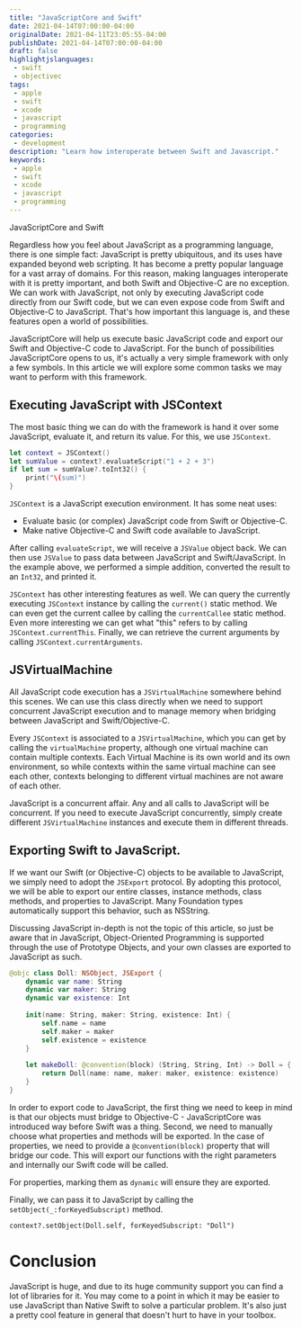 ```yaml
---
title: "JavaScriptCore and Swift"
date: 2021-04-14T07:00:00-04:00
originalDate: 2021-04-11T23:05:55-04:00
publishDate: 2021-04-14T07:00:00-04:00
draft: false
highlightjslanguages:
 - swift
 - objectivec
tags:
 - apple
 - swift
 - xcode
 - javascript
 - programming
categories:
 - development
description: "Learn how interoperate between Swift and Javascript."
keywords:
 - apple
 - swift
 - xcode
 - javascript
 - programming
---
```


JavaScriptCore and Swift

Regardless how you feel about JavaScript as a programming language, there is one simple fact: JavaScript is pretty ubiquitous, and its uses have expanded beyond web scripting. It has become a pretty popular language for a vast array of domains. For this reason, making languages interoperate with it is pretty important, and both Swift and Objective-C are no exception. We can work with JavaScript, not only by executing JavaScript code directly from our Swift code, but we can even expose code from Swift and Objective-C to JavaScript. That's how important this language is, and these features open a world of possibilities.

JavaScriptCore will help us execute basic JavaScript code and export our Swift and Objective-C code to JavaScript. For the bunch of possibilities JavaScriptCore opens to us, it's actually a very simple framework with only a few symbols. In this article we will explore some common tasks we may want to perform with this framework.

## Executing JavaScript with JSContext

The most basic thing we can do with the framework is hand it over some JavaScript, evaluate it, and return its value. For this, we use `JSContext`.

```swift
let context = JSContext()
let sumValue = context?.evaluateScript("1 + 2 + 3")
if let sum = sumValue?.toInt32() {
    print("\(sum)")
}
```

`JSContext` is a JavaScript execution environment. It has some neat uses:

* Evaluate basic (or complex) JavaScript code from Swift or Objective-C.
* Make native Objective-C and Swift code available to JavaScript.

After calling `evaluateScript`, we will receive a `JSValue` object back. We can then use `JSValue` to pass data between JavaScript and Swift/JavaScript. In the example above, we performed a simple addition, converted the result to an `Int32`, and printed it.

`JSContext` has other interesting features as well. We can query the currently executing `JSContext` instance by calling the `current()` static method. We can even get the current callee by calling the `currentCallee` static method. Even more interesting we can get what "this" refers to by calling `JSContext.currentThis`. Finally, we can retrieve the current arguments by calling `JSContext.currentArguments`.

## JSVirtualMachine

All JavaScript code execution has a `JSVirtualMachine` somewhere behind this scenes. We can use this class directly when we need to support concurrent JavaScript execution and to manage memory when bridging between JavaScript and Swift/Objective-C.

Every `JSContext` is associated to a `JSVirtualMachine`, which you can get by calling the `virtualMachine` property, although one virtual machine can contain multiple contexts. Each Virtual Machine is its own world and its own environment, so while contexts within the same virtual machine can see each other, contexts belonging to different virtual machines are not aware of each other.

JavaScript is a concurrent affair. Any and all calls to JavaScript will be concurrent. If you need to execute JavaScript concurrently, simply create different `JSVirtualMachine` instances and execute them in different threads.

## Exporting Swift to JavaScript.

If we want our Swift (or Objective-C) objects to be available to JavaScript, we simply need to adopt the `JSExport` protocol. By adopting this protocol, we will be able to export our entire classes, instance methods, class methods, and properties to JavaScript. Many Foundation types automatically support this behavior, such as NSString.

Discussing JavaScript in-depth is not the topic of this article, so just be aware that in JavaScript, Object-Oriented Programming is supported through the use of Prototype Objects, and your own classes are exported to JavaScript as such.

```Swift
@objc class Doll: NSObject, JSExport {
    dynamic var name: String
    dynamic var maker: String
    dynamic var existence: Int
    
    init(name: String, maker: String, existence: Int) {
        self.name = name
        self.maker = maker
        self.existence = existence
    }
    
    let makeDoll: @convention(block) (String, String, Int) -> Doll = { name, maker, existence in
        return Doll(name: name, maker: maker, existence: existence)
    }
}

```

In order to export code to JavaScript, the first thing we need to keep in mind is that our objects must bridge to Objective-C - JavaScriptCore was introduced way before Swift was a thing. Second, we need to manually choose what properties and methods will be exported. In the case of properties, we need to provide a `@convention(block)` property that will bridge our code. This will export our functions with the right parameters and internally our Swift code will be called.

For properties, marking them as `dynamic` will ensure they are exported.

Finally, we can pass it to JavaScript by calling the `setObject(_:forKeyedSubscript)` method.

```
context?.setObject(Doll.self, forKeyedSubscript: "Doll")
```

# Conclusion

JavaScript is huge, and due to its huge community support you can find a lot of libraries for it. You may come to a point in which it may be easier to use JavaScript than Native Swift to solve a particular problem. It's also just a pretty cool feature in general that doesn't hurt to have in your toolbox.
